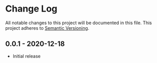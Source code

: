 # Change Log

All notable changes to this project will be documented in this file.
This project adheres to [Semantic Versioning](http://semver.org/).

## 0.0.1 - 2020-12-18

- Initial release
